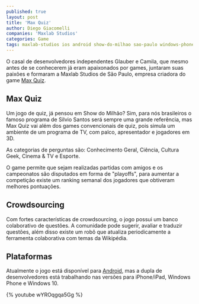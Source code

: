 ```yaml
---
published: true
layout: post
title: 'Max Quiz'
author: Diego Giacomelli
companies: 'Maxlab Studios'
categories: Game
tags: maxlab-studios ios android show-do-milhao sao-paulo windows-phone video
---
```

O casal de desenvolvedores independentes Glauber e Camila, que mesmo antes de se conhecerem já eram apaixonados por games, juntaram suas paixões e formaram a Maxlab Studios de São Paulo, empresa criadora do game [Max Quiz](http://www.maxquiz.com/").

## Max Quiz
Um jogo de quiz, já pensou em Show do Milhão? Sim, para nós brasileiros o famoso programa de Silvio Santos será sempre uma grande referência, mas Max Quiz vai além dos games convencionais de quiz, pois simula um ambiente de um programa de TV, com palco, apresentador e jogadores em 3D.

As categorias de perguntas são: Conhecimento Geral, Ciência, Cultura Geek, Cinema & TV e Esporte. 

O game permite que sejam realizadas partidas com amigos e os campeonatos são disputados em forma de "playoffs", para aumentar a competição existe um ranking semanal dos jogadores que obtiveram melhores pontuações.

## Crowdsourcing
Com fortes características de crowdsourcing, o jogo possui um banco colaborativo de questões. A comunidade pode sugerir, avaliar e traduzir questões, além disso existe um robô que atualiza periodicamente a ferramenta colaborativa com temas da Wikipédia.

## Plataformas
Atualmente o jogo está disponível para [Android](https://play.google.com/store/apps/details?id=com.orderbyfun.maxquiz"), mas a dupla de desenvolvedores está trabalhando nas versões para iPhone/iPad, Windows Phone e Windows 10.

{% youtube wYROqgqa5Gg %}